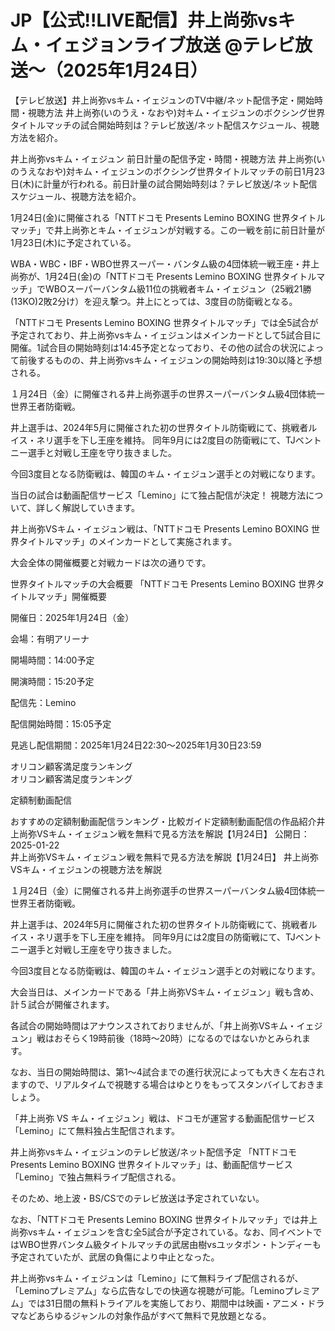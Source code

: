 JP【公式!!LIVE配信】井上尚弥vsキム・イェジョンライブ放送 @テレビ放送～（2025年1月24日）
=
【テレビ放送】井上尚弥vsキム・イェジュンのTV中継/ネット配信予定・開始時間・視聴方法
井上尚弥(いのうえ・なおや)対キム・イェジュンのボクシング世界タイトルマッチの試合開始時刻は？テレビ放送/ネット配信スケジュール、視聴方法を紹介。

井上尚弥vsキム・イェジュン 前日計量の配信予定・時間・視聴方法
井上尚弥(いのうえなおや)対キム・イェジュンのボクシング世界タイトルマッチの前日1月23日(木)に計量が行われる。前日計量の試合開始時刻は？テレビ放送/ネット配信スケジュール、視聴方法を紹介。

1月24日(金)に開催される「NTTドコモ Presents Lemino BOXING 世界タイトルマッチ」で井上尚弥とキム・イェジュンが対戦する。この一戦を前に前日計量が1月23日(木)に予定されている。

WBA・WBC・IBF・WBO世界スーパー・バンタム級の4団体統一戦王座・井上尚弥が、1月24日(金)の「NTTドコモ Presents Lemino BOXING 世界タイトルマッチ」でWBOスーパーバンタム級11位の挑戦者キム・イェジュン（25戦21勝(13KO)2敗2分け）を迎え撃つ。井上にとっては、3度目の防衛戦となる。

「NTTドコモ Presents Lemino BOXING 世界タイトルマッチ」では全5試合が予定されており、井上尚弥vsキム・イェジュンはメインカードとして5試合目に開催。1試合目の開始時刻は14:45予定となっており、その他の試合の状況によって前後するものの、井上尚弥vsキム・イェジュンの開始時刻は19:30以降と予想される。

１月24日（金）に開催される井上尚弥選手の世界スーパーバンタム級4団体統一世界王者防衛戦。

井上選手は、2024年5月に開催された初の世界タイトル防衛戦にて、挑戦者ルイス・ネリ選手を下し王座を維持。
同年9月には2度目の防衛戦にて、TJベントニー選手と対戦し王座を守り抜きました。

今回3度目となる防衛戦は、韓国のキム・イェジュン選手との対戦になります。

当日の試合は動画配信サービス「Lemino」にて独占配信が決定！
視聴方法について、詳しく解説していきます。

井上尚弥VSキム・イェジュン戦は、「NTTドコモ Presents Lemino BOXING 世界タイトルマッチ」のメインカードとして実施されます。

大会全体の開催概要と対戦カードは次の通りです。

世界タイトルマッチの大会概要
「NTTドコモ Presents Lemino BOXING 世界タイトルマッチ」開催概要

開催日：2025年1月24日（金）

会場：有明アリーナ

開場時間：14:00予定

開演時間：15:20予定

配信先：Lemino

配信開始時間：15:05予定

見逃し配信期間：2025年1月24日22:30～2025年1月30日23:59

オリコン顧客満足度ランキング	
オリコン顧客満足度ランキング

定額制動画配信

おすすめの定額制動画配信ランキング・比較ガイド定額制動画配信の作品紹介井上尚弥VSキム・イェジュン戦を無料で見る方法を解説【1月24日】
公開日：2025-01-22    
井上尚弥VSキム・イェジュン戦を無料で見る方法を解説【1月24日】
井上尚弥VSキム・イェジュンの視聴方法を解説

１月24日（金）に開催される井上尚弥選手の世界スーパーバンタム級4団体統一世界王者防衛戦。

井上選手は、2024年5月に開催された初の世界タイトル防衛戦にて、挑戦者ルイス・ネリ選手を下し王座を維持。
同年9月には2度目の防衛戦にて、TJベントニー選手と対戦し王座を守り抜きました。

今回3度目となる防衛戦は、韓国のキム・イェジュン選手との対戦になります。

大会当日は、メインカードである「井上尚弥VSキム・イェジュン」戦も含め、計５試合が開催されます。

各試合の開始時間はアナウンスされておりませんが、「井上尚弥VSキム・イェジュン」戦はおそらく19時前後（18時～20時）になるのではないかとみられます。

なお、当日の開始時間は、第1～4試合までの進行状況によっても大きく左右されますので、リアルタイムで視聴する場合はゆとりをもってスタンバイしておきましょう。

「井上尚弥 VS キム・イェジュン」戦は、ドコモが運営する動画配信サービス「Lemino」にて無料独占生配信されます。

井上尚弥vsキム・イェジュンのテレビ放送/ネット配信予定
「NTTドコモ Presents Lemino BOXING 世界タイトルマッチ」は、動画配信サービス「Lemino」で独占無料ライブ配信される。

そのため、地上波・BS/CSでのテレビ放送は予定されていない。

なお、「NTTドコモ Presents Lemino BOXING 世界タイトルマッチ」では井上尚弥vsキム・イェジュンを含む全5試合が予定されている。なお、同イベントではWBO世界バンタム級タイトルマッチの武居由樹vsユッタポン・トンディーも予定されていたが、武居の負傷により中止となった。

井上尚弥vsキム・イェジュンは「Lemino」にて無料ライブ配信されるが、「Leminoプレミアム」なら広告なしでの快適な視聴が可能。「Leminoプレミアム」では31日間の無料トライアルを実施しており、期間中は映画・アニメ・ドラマなどあらゆるジャンルの対象作品がすべて無料で見放題となる。
